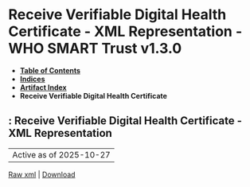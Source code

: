 # Receive Verifiable Digital Health Certificate - XML Representation - WHO SMART Trust v1.3.0

* [**Table of Contents**](toc.md)
* [**Indices**](indices.md)
* [**Artifact Index**](artifacts.md)
* **Receive Verifiable Digital Health Certificate**

## : Receive Verifiable Digital Health Certificate - XML Representation

| |
| :--- |
| Active as of 2025-10-27 |

[Raw xml](Requirements-ReceiveVDHC.xml) | [Download](Requirements-ReceiveVDHC.xml)

